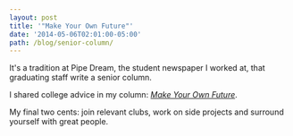 ```yaml
---
layout: post
title: '"Make Your Own Future"'
date: '2014-05-06T02:01:00-05:00'
path: /blog/senior-column/
---
```


It's a tradition at Pipe Dream, the student newspaper I worked at, that graduating staff write a senior column.

I shared college advice in my column: *[Make Your Own Future](http://www.bupipedream.com/opinion/35747/make-your-own-future/)*.

My final two cents: join relevant clubs, work on side projects and surround yourself with great people.
